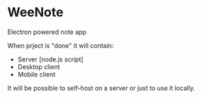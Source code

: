# WeeNote
Electron powered note app

When prject is "done" it will contain:
- Server [node.js script]
- Desktop client
- Mobile client

It will be possible to self-host on a server or just to use it locally.
